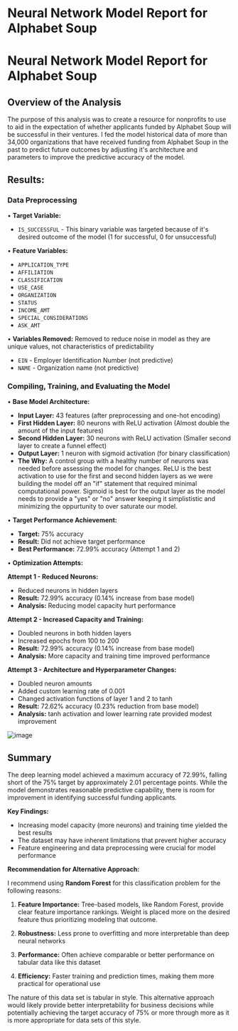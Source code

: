 # Neural Network Model Report for Alphabet Soup

# Neural Network Model Report for Alphabet Soup

## Overview of the Analysis

The purpose of this analysis was to create a resource for nonprofits to use to aid in the expectation of whether applicants funded by Alphabet Soup will be successful in their ventures. I fed the model historical data of more than 34,000 organizations that have received funding from Alphabet Soup in the past to predict future outcomes by adjusting it's architecture and parameters to improve the predictive accuracy of the model. 

## Results:
### Data Preprocessing

• **Target Variable:**
  - `IS_SUCCESSFUL` - This binary variable was targeted because of it's desired outcome of the model (1 for successful, 0 for unsuccessful)

• **Feature Variables:**
  - `APPLICATION_TYPE` 
  - `AFFILIATION` 
  - `CLASSIFICATION` 
  - `USE_CASE` 
  - `ORGANIZATION` 
  - `STATUS` 
  - `INCOME_AMT` 
  - `SPECIAL_CONSIDERATIONS` 
  - `ASK_AMT` 

• **Variables Removed:** Removed to reduce noise in model as they are unique values, not characteristics of predictability
  - `EIN` - Employer Identification Number (not predictive)
  - `NAME` - Organization name (not predictive)

### Compiling, Training, and Evaluating the Model

• **Base Model Architecture:**
  - **Input Layer:** 43 features (after preprocessing and one-hot encoding)
  - **First Hidden Layer:** 80 neurons with ReLU activation (Almost double the amount of the input features)
  - **Second Hidden Layer:** 30 neurons with ReLU activation (Smaller second layer to create a funnel effect)
  - **Output Layer:** 1 neuron with sigmoid activation (for binary classification)
  - **The Why:** A control group with a healthy number of neurons was needed before assessing the model for changes. ReLU is the best activation to use for the first and second hidden layers as we were building the model off an "if" statement that required minimal computational power. Sigmoid is best for the output layer as the model needs to provide a "yes" or "no" answer keeping it simplististic and minimizing the oppurtunity to over saturate our model.  

• **Target Performance Achievement:**
  - **Target:** 75% accuracy
  - **Result:** Did not achieve target performance
  - **Best Performance:** 72.99% accuracy (Attempt 1 and 2)

• **Optimization Attempts:**

  **Attempt 1 - Reduced Neurons:**
  - Reduced neurons in hidden layers
  - **Result:** 72.99% accuracy (0.14% increase from base model)
  - **Analysis:** Reducing model capacity hurt performance

  **Attempt 2 - Increased Capacity and Training:**
  - Doubled neurons in both hidden layers
  - Increased epochs from 100 to 200
  - **Result:** 72.99% accuracy (0.14% increase from base model)
  - **Analysis:** More capacity and training time improved performance

  **Attempt 3 - Architecture and Hyperparameter Changes:**
  - Doubled neuron amounts
  - Added custom learning rate of 0.001
  - Changed activation functions of layer 1 and 2 to tanh
  - **Result:** 72.62% accuracy (0.23% reduction from base model)
  - **Analysis:** tanh activation and lower learning rate provided modest improvement

![image](https://github.com/user-attachments/assets/11589289-8573-4e5a-8143-f54ab88ab2dc)


## Summary

The deep learning model achieved a maximum accuracy of 72.99%, falling short of the 75% target by approximately 2.01 percentage points. While the model demonstrates reasonable predictive capability, there is room for improvement in identifying successful funding applicants.

**Key Findings:**
- Increasing model capacity (more neurons) and training time yielded the best results
- The dataset may have inherent limitations that prevent higher accuracy
- Feature engineering and data preprocessing were crucial for model performance

**Recommendation for Alternative Approach:**

I recommend using **Random Forest** for this classification problem for the following reasons:

1. **Feature Importance:** Tree-based models, like Random Forest, provide clear feature importance rankings. Weight is placed more on the desired feature thus prioritizing modeling that outcome.

2. **Robustness:** Less prone to overfitting and more interpretable than deep neural networks

3. **Performance:** Often achieve comparable or better performance on tabular data like this dataset

4. **Efficiency:** Faster training and prediction times, making them more practical for operational use

The nature of this data set is tabular in style. This alternative approach would likely provide better interpretability for business decisions while potentially achieving the target accuracy of 75% or more through more as it is more appropriate for data sets of this style.
